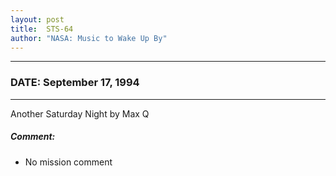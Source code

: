 ```yaml
---
layout: post
title:  STS-64
author: "NASA: Music to Wake Up By"
---
```


----
### DATE: September 17, 1994
----
Another Saturday Night by Max Q

##### Comment:
* No mission comment
